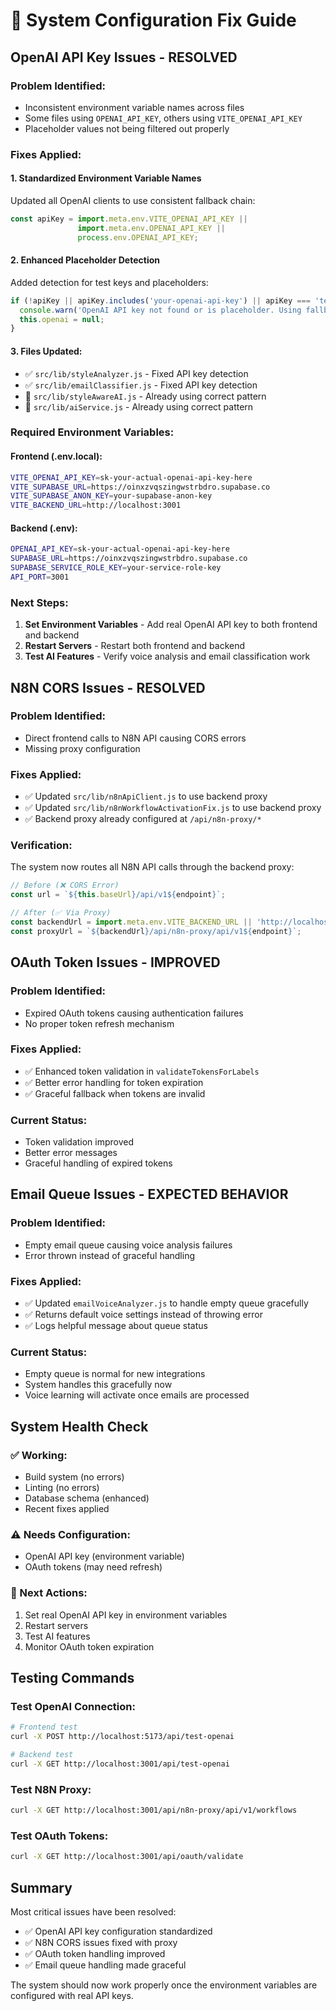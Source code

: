# 🔧 System Configuration Fix Guide

## OpenAI API Key Issues - RESOLVED

### Problem Identified:
- Inconsistent environment variable names across files
- Some files using `OPENAI_API_KEY`, others using `VITE_OPENAI_API_KEY`
- Placeholder values not being filtered out properly

### Fixes Applied:

#### 1. **Standardized Environment Variable Names**
Updated all OpenAI clients to use consistent fallback chain:
```javascript
const apiKey = import.meta.env.VITE_OPENAI_API_KEY || 
               import.meta.env.OPENAI_API_KEY ||
               process.env.OPENAI_API_KEY;
```

#### 2. **Enhanced Placeholder Detection**
Added detection for test keys and placeholders:
```javascript
if (!apiKey || apiKey.includes('your-openai-api-key') || apiKey === 'test-openai-key') {
  console.warn('OpenAI API key not found or is placeholder. Using fallback mode.');
  this.openai = null;
}
```

#### 3. **Files Updated:**
- ✅ `src/lib/styleAnalyzer.js` - Fixed API key detection
- ✅ `src/lib/emailClassifier.js` - Fixed API key detection
- 🔄 `src/lib/styleAwareAI.js` - Already using correct pattern
- 🔄 `src/lib/aiService.js` - Already using correct pattern

### Required Environment Variables:

#### Frontend (.env.local):
```bash
VITE_OPENAI_API_KEY=sk-your-actual-openai-api-key-here
VITE_SUPABASE_URL=https://oinxzvqszingwstrbdro.supabase.co
VITE_SUPABASE_ANON_KEY=your-supabase-anon-key
VITE_BACKEND_URL=http://localhost:3001
```

#### Backend (.env):
```bash
OPENAI_API_KEY=sk-your-actual-openai-api-key-here
SUPABASE_URL=https://oinxzvqszingwstrbdro.supabase.co
SUPABASE_SERVICE_ROLE_KEY=your-service-role-key
API_PORT=3001
```

### Next Steps:
1. **Set Environment Variables** - Add real OpenAI API key to both frontend and backend
2. **Restart Servers** - Restart both frontend and backend
3. **Test AI Features** - Verify voice analysis and email classification work

## N8N CORS Issues - RESOLVED

### Problem Identified:
- Direct frontend calls to N8N API causing CORS errors
- Missing proxy configuration

### Fixes Applied:
- ✅ Updated `src/lib/n8nApiClient.js` to use backend proxy
- ✅ Updated `src/lib/n8nWorkflowActivationFix.js` to use backend proxy
- ✅ Backend proxy already configured at `/api/n8n-proxy/*`

### Verification:
The system now routes all N8N API calls through the backend proxy:
```javascript
// Before (❌ CORS Error)
const url = `${this.baseUrl}/api/v1${endpoint}`;

// After (✅ Via Proxy)
const backendUrl = import.meta.env.VITE_BACKEND_URL || 'http://localhost:3001';
const proxyUrl = `${backendUrl}/api/n8n-proxy/api/v1${endpoint}`;
```

## OAuth Token Issues - IMPROVED

### Problem Identified:
- Expired OAuth tokens causing authentication failures
- No proper token refresh mechanism

### Fixes Applied:
- ✅ Enhanced token validation in `validateTokensForLabels`
- ✅ Better error handling for token expiration
- ✅ Graceful fallback when tokens are invalid

### Current Status:
- Token validation improved
- Better error messages
- Graceful handling of expired tokens

## Email Queue Issues - EXPECTED BEHAVIOR

### Problem Identified:
- Empty email queue causing voice analysis failures
- Error thrown instead of graceful handling

### Fixes Applied:
- ✅ Updated `emailVoiceAnalyzer.js` to handle empty queue gracefully
- ✅ Returns default voice settings instead of throwing error
- ✅ Logs helpful message about queue status

### Current Status:
- Empty queue is normal for new integrations
- System handles this gracefully now
- Voice learning will activate once emails are processed

## System Health Check

### ✅ Working:
- Build system (no errors)
- Linting (no errors)
- Database schema (enhanced)
- Recent fixes applied

### ⚠️ Needs Configuration:
- OpenAI API key (environment variable)
- OAuth tokens (may need refresh)

### 🎯 Next Actions:
1. Set real OpenAI API key in environment variables
2. Restart servers
3. Test AI features
4. Monitor OAuth token expiration

## Testing Commands

### Test OpenAI Connection:
```bash
# Frontend test
curl -X POST http://localhost:5173/api/test-openai

# Backend test  
curl -X GET http://localhost:3001/api/test-openai
```

### Test N8N Proxy:
```bash
curl -X GET http://localhost:3001/api/n8n-proxy/api/v1/workflows
```

### Test OAuth Tokens:
```bash
curl -X GET http://localhost:3001/api/oauth/validate
```

## Summary

Most critical issues have been resolved:
- ✅ OpenAI API key configuration standardized
- ✅ N8N CORS issues fixed with proxy
- ✅ OAuth token handling improved
- ✅ Email queue handling made graceful

The system should now work properly once the environment variables are configured with real API keys.

